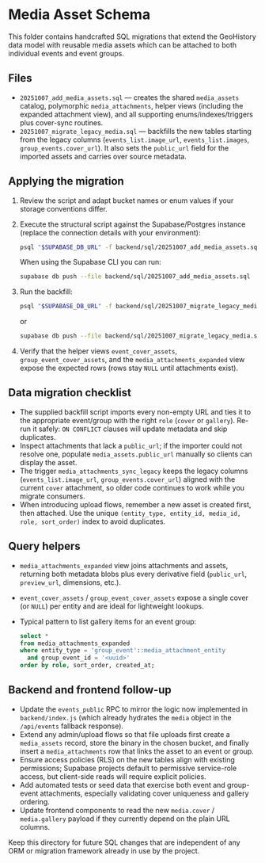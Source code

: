 # Media Asset Schema

This folder contains handcrafted SQL migrations that extend the GeoHistory data model with reusable media assets which can be attached to both individual events and event groups.

## Files

- `20251007_add_media_assets.sql` &mdash; creates the shared `media_assets` catalog, polymorphic `media_attachments`, helper views (including the expanded attachment view), and all supporting enums/indexes/triggers plus cover-sync routines.
- `20251007_migrate_legacy_media.sql` &mdash; backfills the new tables starting from the legacy columns (`events_list.image_url`, `events_list.images`, `group_events.cover_url`). It also sets the `public_url` field for the imported assets and carries over source metadata.

## Applying the migration

1. Review the script and adapt bucket names or enum values if your storage conventions differ.
2. Execute the structural script against the Supabase/Postgres instance (replace the connection details with your environment):

   ```sh
   psql "$SUPABASE_DB_URL" -f backend/sql/20251007_add_media_assets.sql
   ```

   When using the Supabase CLI you can run:

   ```sh
   supabase db push --file backend/sql/20251007_add_media_assets.sql
   ```

3. Run the backfill:

   ```sh
   psql "$SUPABASE_DB_URL" -f backend/sql/20251007_migrate_legacy_media.sql
   ```

   or

   ```sh
   supabase db push --file backend/sql/20251007_migrate_legacy_media.sql
   ```

4. Verify that the helper views `event_cover_assets`, `group_event_cover_assets`, and the `media_attachments_expanded` view expose the expected rows (rows stay `NULL` until attachments exist).

## Data migration checklist

- The supplied backfill script imports every non-empty URL and ties it to the appropriate event/group with the right `role` (`cover` or `gallery`). Re-run it safely: `ON CONFLICT` clauses will update metadata and skip duplicates.
- Inspect attachments that lack a `public_url`; if the importer could not resolve one, populate `media_assets.public_url` manually so clients can display the asset.
- The trigger `media_attachments_sync_legacy` keeps the legacy columns (`events_list.image_url`, `group_events.cover_url`) aligned with the current `cover` attachment, so older code continues to work while you migrate consumers.
- When introducing upload flows, remember a new asset is created first, then attached. Use the unique `(entity_type, entity_id, media_id, role, sort_order)` index to avoid duplicates.

## Query helpers

- `media_attachments_expanded` view joins attachments and assets, returning both metadata blobs plus every derivative field (`public_url`, `preview_url`, dimensions, etc.).
- `event_cover_assets` / `group_event_cover_assets` expose a single cover (or `NULL`) per entity and are ideal for lightweight lookups.
- Typical pattern to list gallery items for an event group:

  ```sql
  select *
  from media_attachments_expanded
  where entity_type = 'group_event'::media_attachment_entity
    and group_event_id = '<uuid>'
  order by role, sort_order, created_at;
  ```

## Backend and frontend follow-up

- Update the `events_public` RPC to mirror the logic now implemented in `backend/index.js` (which already hydrates the `media` object in the `/api/events` fallback response).
- Extend any admin/upload flows so that file uploads first create a `media_assets` record, store the binary in the chosen bucket, and finally insert a `media_attachments` row that links the asset to an event or group.
- Ensure access policies (RLS) on the new tables align with existing permissions; Supabase projects default to permissive service-role access, but client-side reads will require explicit policies.
- Add automated tests or seed data that exercise both event and group-event attachments, especially validating cover uniqueness and gallery ordering.
- Update frontend components to read the new `media.cover` / `media.gallery` payload if they currently depend on the plain URL columns.

Keep this directory for future SQL changes that are independent of any ORM or migration framework already in use by the project.
